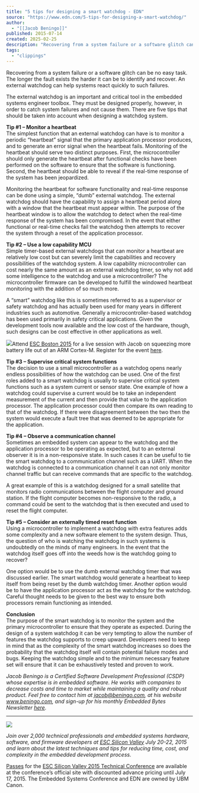 ```yaml
---
title: "5 tips for designing a smart watchdog - EDN"
source: "https://www.edn.com/5-tips-for-designing-a-smart-watchdog/"
author:
  - "[[Jacob Beningo]]"
published: 2015-07-14
created: 2025-02-25
description: "Recovering from a system failure or a software glitch can be no easy task. The longer the fault exists the harder it can be to identify and recover. An"
tags:
  - "clippings"
---
```

Recovering from a system failure or a software glitch can be no easy task. The longer the fault exists the harder it can be to identify and recover. An external watchdog can help systems react quickly to such failures.

The external watchdog is an important and critical tool in the embedded systems engineer toolbox. They must be designed properly, however, in order to catch system failures and not cause them. There are five tips that should be taken into account when designing a watchdog system.

**Tip #1 – Monitor a heartbeat**  
The simplest function that an external watchdog can have is to monitor a periodic “heartbeat” signal that the primary application processor produces, and to generate an error signal when the heartbeat fails. Monitoring of the heartbeat should serve two distinct purposes. First, the microcontroller should only generate the heartbeat after functional checks have been performed on the software to ensure that the software is functioning. Second, the heartbeat should be able to reveal if the real-time response of the system has been jeopardized.

Monitoring the heartbeat for software functionality and real-time response can be done using a simple, “dumb” external watchdog. The external watchdog should have the capability to assign a heartbeat period along with a window that the heartbeat must appear within. The purpose of the heartbeat window is to allow the watchdog to detect when the real-time response of the system has been compromised. In the event that either functional or real-time checks fail the watchdog then attempts to recover the system through a reset of the application processor.

**Tip #2 – Use a low capability MCU**  
Simple timer-based external watchdogs that can monitor a heartbeat are relatively low cost but can severely limit the capabilities and recovery possibilities of the watchdog system. A low capability microcontroller can cost nearly the same amount as an external watchdog timer, so why not add some intelligence to the watchdog and use a microcontroller? The microcontroller firmware can be developed to fulfill the windowed heartbeat monitoring with the addition of so much more.

A “smart” watchdog like this is sometimes referred to as a supervisor or safety watchdog and has actually been used for many years in different industries such as automotive. Generally a microcontroller-based watchdog has been used primarily in safety critical applications. Given the development tools now available and the low cost of the hardware, though, such designs can be cost effective in other applications as well.

![](https://www.edn.com/wp-content/uploads/media-1229599-esc-15-logo.jpg)Attend [ESC Boston 2015](http://www.embeddedconf.com/boston/events/?-mc=we-edn-le-escsv-01) for a live session with Jacob on squeezing more battery life out of an ARM Cortex-M. Register for the event [here](http://www.embeddedconf.com/boston/?-mc=we-edn-le-escsv-01).

**Tip #3 – Supervise critical system functions**  
The decision to use a small microcontroller as a watchdog opens nearly endless possibilities of how the watchdog can be used. One of the first roles added to a smart watchdog is usually to supervise critical system functions such as a system current or sensor state. One example of how a watchdog could supervise a current would be to take an independent measurement of the current and then provide that value to the application processor. The application processor could then compare its own reading to that of the watchdog. If there were disagreement between the two then the system would execute a fault tree that was deemed to be appropriate for the application.

**Tip #4 – Observe a communication channel**  
Sometimes an embedded system can appear to the watchdog and the application processor to be operating as expected, but to an external observer it is in a non-responsive state. In such cases it can be useful to tie the smart watchdog to a communication channel such as a UART. When the watchdog is connected to a communication channel it can not only monitor channel traffic but can receive commands that are specific to the watchdog.

A great example of this is a watchdog designed for a small satellite that monitors radio communications between the flight computer and ground station. If the flight computer becomes non-responsive to the radio, a command could be sent to the watchdog that is then executed and used to reset the flight computer.

**Tip #5 – Consider an externally timed reset function**  
Using a microcontroller to implement a watchdog with extra features adds some complexity and a new software element to the system design. Thus, the question of who is watching the watchdog in such systems is undoubtedly on the minds of many engineers. In the event that the watchdog itself goes off into the weeds how is the watchdog going to recover?

One option would be to use the dumb external watchdog timer that was discussed earlier. The smart watchdog would generate a heartbeat to keep itself from being reset by the dumb watchdog timer. Another option would be to have the application processor act as the watchdog for the watchdog. Careful thought needs to be given to the best way to ensure both processors remain functioning as intended.

**Conclusion**  
The purpose of the smart watchdog is to monitor the system and the primary microcontroller to ensure that they operate as expected. During the design of a system watchdog it can be very tempting to allow the number of features the watchdog supports to creep upward. Developers need to keep in mind that as the complexity of the smart watchdog increases so does the probability that the watchdog itself will contain potential failure modes and bugs. Keeping the watchdog simple and to the minimum necessary feature set will ensure that it can be exhaustively tested and proven to work.

*Jacob Beningo is a Certified Software Development Professional (CSDP) whose expertise is in embedded software. He works with companies to decrease costs and time to market while maintaining a quality and robust product. Feel free to contact him at jacob@beningo.com, at his website www.beningo.com, and sign-up for his monthly Embedded Bytes Newsletter [here](http://www.beningo.com/814-2/).*

---

*![](https://www.edn.com/wp-content/uploads/media-1225059-esc-15-logo.jpg)*

*Join over 2,000 technical professionals and embedded systems hardware, software, and firmware developers at [ESC Silicon Valley](http://www.embeddedconf.com/silicon-valley/?-mc=we-edn-le-escsv-01) July 20-22, 2015 and learn about the latest techniques and tips for reducing time, cost, and complexity in the embedded development process.*

[Passes](http://www.embeddedconf.com/silicon-valley/attend/?-mc=we-edn-le-escsv-01) for the [ESC Silicon Valley 2015 Technical Conference](http://www.embeddedconf.com/silicon-valley/conference/?-mc=we-edn-le-escsv-01) are available at the conference’s official site with discounted advance pricing until July 17, 2015. The Embedded Systems Conference and EDN are owned by UBM Canon.